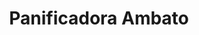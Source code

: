 ---
title: "Panificadora Ambato"
url: /quito/panificadora-ambato-avenida-6-de-diciembre-2/
shop: panadería
---